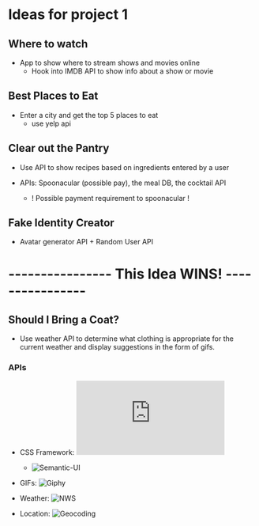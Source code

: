 # Ideas for project 1

## Where to watch
- App to show where to stream shows and movies online 
    - Hook into IMDB API to show info about a show or movie

## Best Places to Eat
- Enter a city and get the top 5 places to eat
    - use yelp api

## Clear out the Pantry
- Use API to show recipes based on ingredients entered by a user
- APIs:  Spoonacular (possible pay), the meal DB, the cocktail API

    - ! Possible payment requirement to spoonacular !

## Fake Identity Creator
- Avatar generator API + Random User API

# ---------------- This Idea WINS! ----------------

## Should I Bring a Coat?
- Use weather API to determine what clothing is appropriate for the current weather and display suggestions in the form of gifs.

### APIs
- CSS Framework: ![Foundation](https://get.foundation/sites/getting-started.html)
    - ![Semantic-UI](https://semantic-ui.com/)

- GIFs: ![Giphy](https://rapidapi.com/giphy/api/giphy)
- Weather: ![NWS](https://rapidapi.com/theapiguy/api/national-weather-service/)
- Location: ![Geocoding](https://openweathermap.org/api/geocoding-api)
